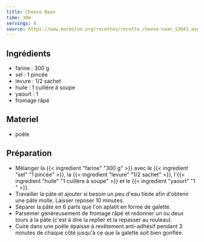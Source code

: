 ```yaml
---
title: Cheese Naan
time: 30m
servings: 6
source: https://www.marmiton.org/recettes/recette_cheese-naan_13041.aspx#d56628-p8
---
```


## Ingrédients

* farine : 300 g
* sel : 1 pincée
* levure : 1/2 sachet
* huile : 1 cuillère à soupe
* yaourt : 1 
* fromage râpé


## Materiel

* poêle


## Préparation

* Mélanger la {{< ingredient "farine" "300 g" >}} avec le {{< ingredient "sel" "1 pincée" >}}, la {{< ingredient "levure" "1/2 sachet" >}}, l'{{< ingredient "huile" "1 cuillère à soupe" >}} et le {{< ingredient "yaourt" "1 " >}}.
* Travailler la pâte et ajouter si besoin un peu d'eau tiède afin d'obtenir une pâte molle. Laisser reposer 10 minutes.
* Séparer la pâte en 6 parts que l'on aplatit en forme de galette.
* Parsemer généreusement de fromage râpé et redonner un ou deux tours à la pâte (c'est à dire la replier et la repasser au rouleau).
* Cuire dans une poêle épaisse à revêtement anti-adhésif pendant 3 minutes de chaque côté jusqu'à ce que la galette soit bien gonflée.


